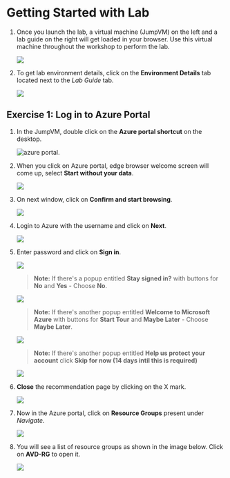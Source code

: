 # Getting Started with Lab	

1. Once you launch the lab, a virtual machine (JumpVM) on the left and a lab guide on the right will get loaded in your browser. Use this virtual machine throughout the workshop to perform the lab.	

   ![](media/jumpvm.png)	

2. To get lab environment details, click on the **Environment Details** tab located next to the *Lab Guide* tab. 	

   ![](media/environmentdetails.png)	

## Exercise 1: Log in to Azure Portal

1. In the JumpVM, double click on the **Azure portal shortcut** on the desktop.

   ![azure portal.](media/portal_avd.png)  
   
1. When you click on Azure portal, edge browser welcome screen will come up, select **Start without your data**.

   ![](media/Startwithoutdata.png)
   
1. On next window, click on **Confirm and start browsing**.

    ![](media/confirmandstart.png)

2. Login to Azure with the username **<inject key="AzureAdUserEmail" />** and click on **Next**.

   ![](media/w24.png)

3. Enter password **<inject key="AzureAdUserPassword" />** and click on **Sign in**.

   ![](media/w25.png)

   >**Note:** If there's a popup entitled **Stay signed in?** with buttons for **No** and **Yes** - Choose **No**.
   
   ![](media/w26.png)
     
   >**Note:** If there's another popup entitled **Welcome to Microsoft Azure** with buttons for **Start Tour** and **Maybe Later** - Choose **Maybe Later**.
   
   ![](media/wvd.png) 
   
   >**Note:** If there's another popup entitled **Help us protect your account** click **Skip for now (14 days intil this is required)**
   
   ![](media/skipfornow.png)
    
4. **Close** the recommendation page by clicking on the X mark.

   ![](media/2avd73.png)

4. Now in the Azure portal, click on **Resource Groups** present under *Navigate*.

   ![](media/jvm3.png)

5. You will see a list of resource groups as shown in the image below. Click on **AVD-RG** to open it.

   ![](media/jvm4.png)
   
   

